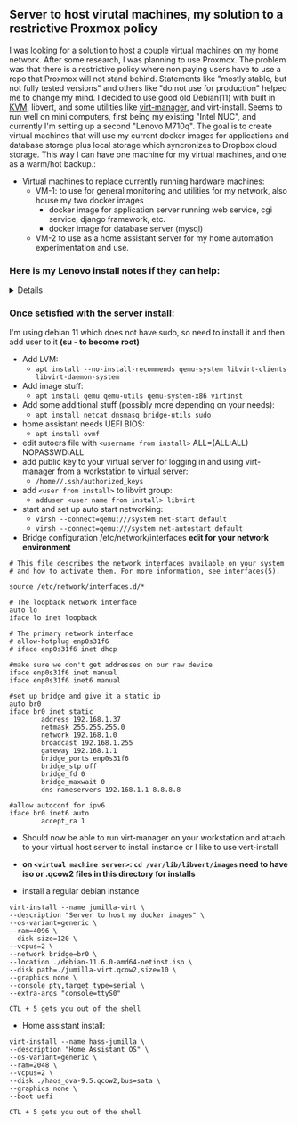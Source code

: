 ## Server to host virutal machines, my solution to a restrictive Proxmox policy

I was looking for a solution to host a couple virtual machines on my home network. After some research, I was planning to use Proxmox. The problem was that there is a restrictive policy where non paying users have to use a repo that Proxmox will not stand behind. Statements like "mostly stable, but not fully tested versions" and others like "do not use for production" helped me to change my mind. I decided to use good old Debian(11) with built in [KVM](https://wiki.debian.org/KVM#Introduction), libvert, and some utilities like [virt-manager](https://virt-manager.org/), and virt-install. Seems to run well on mini computers, first being my existing "Intel NUC", and currently I'm setting up a second "Lenovo M710q". The goal is to create virtual machines that will use my current docker images for applications and database storage plus local storage which syncronizes to Dropbox cloud storage. This way I can have one machine for my virtual machines, and one as a warm/hot backup.:

- Virtual machines to replace currently running hardware machines:
  - VM-1: to use for general monitoring and utilities for my network, also house my two docker images
    - docker image for application server running web service, cgi service, django framework, etc.
    - docker image for database server (mysql)
  - VM-2 to use as a home assistant server for my home automation experimentation and use.

### Here is my Lenovo install notes if they can help:
<details>

##### Drivers:
  I was able to pick up drivers from kernel.org:
  
`https://git.kernel.org/pub/scm/linux/kernel/git/firmware/linux-firmware.git/snapshot/linux-firmware-main.tar.gz`

wifi drivers or disable in bios
iwlwifi-8265-34.ucode, iwlwifi-8265-36.ucode
when asked for while installing type ALT+F3 for a new terminal, mount a usb and copy files to /lib/firmware
back to ALT+F1 to go back to installation and you should be good, may need to fiddle a bit if you have different hardware.


bluetooth firmware AltF3 terminal after install, create directory /usr/lib/firmware/intel/
don't really need for my headless setup, you may want a GUI and if so, I belive driver files will be copied?? but. . .
ibt-12-16.sfi and ibt-12-16.ddc files
enable bluetooth with systemctl enable bluetooth (may still get error, but should fix)

</details>

### Once setisfied with the server install:
I'm using debian 11 which does not have sudo, so need to install it and then add user to it **(su - to become root)**
- Add LVM:
  - `apt install --no-install-recommends qemu-system libvirt-clients libvirt-daemon-system`
- Add image stuff:
  - `apt install qemu qemu-utils qemu-system-x86 virtinst`
- Add some additional stuff (possibly more depending on your needs):
  - `apt install netcat dnsmasq bridge-utils sudo`
- home assistant needs UEFI BIOS:
  - `apt install ovmf`
- edit sutoers file with `<username from install>` ALL=(ALL:ALL) NOPASSWD:ALL
- add public key to your virtual server for logging in and using virt-manager from a workstation to virtual server:
  - `/home/`<username from install>`/.ssh/authorized_keys`
- add `<user from install>` to libvirt group:
  - `adduser <user name from install> libvirt`
- start and set up auto start networking:
  - `virsh --connect=qemu:///system net-start default`
  - `virsh --connect=qemu:///system net-autostart default`
- Bridge configuration /etc/network/interfaces **edit for your network environment**
```
# This file describes the network interfaces available on your system
# and how to activate them. For more information, see interfaces(5).

source /etc/network/interfaces.d/*

# The loopback network interface
auto lo
iface lo inet loopback

# The primary network interface
# allow-hotplug enp0s31f6
# iface enp0s31f6 inet dhcp

#make sure we don't get addresses on our raw device
iface enp0s31f6 inet manual
iface enp0s31f6 inet6 manual

#set up bridge and give it a static ip
auto br0
iface br0 inet static
        address 192.168.1.37
        netmask 255.255.255.0
        network 192.168.1.0
        broadcast 192.168.1.255
        gateway 192.168.1.1
        bridge_ports enp0s31f6
        bridge_stp off
        bridge_fd 0
        bridge_maxwait 0
        dns-nameservers 192.168.1.1 8.8.8.8

#allow autoconf for ipv6
iface br0 inet6 auto
        accept_ra 1
```

- Should now be able to run virt-manager on your workstation and attach to your virtual host server to install instance or I like to use vert-install
- **on `<virtual machine server>`: `cd /var/lib/libvert/images` need to have iso or .qcow2 files in this directory for installs**
  
- install a regular debian instance
 ```
virt-install --name jumilla-virt \
--description "Server to host my docker images" \
--os-variant=generic \
--ram=4096 \
--disk size=120 \
--vcpus=2 \
--network bridge=br0 \
--location ./debian-11.6.0-amd64-netinst.iso \
--disk path=./jumilla-virt.qcow2,size=10 \
--graphics none \
--console pty,target_type=serial \
--extra-args "console=ttyS0"
```
`CTL + 5 gets you out of the shell`
- Home assistant install:
```
virt-install --name hass-jumilla \
--description "Home Assistant OS" \
--os-variant=generic \
--ram=2048 \
--vcpus=2 \
--disk ./haos_ova-9.5.qcow2,bus=sata \
--graphics none \
--boot uefi
```
`CTL + 5 gets you out of the shell`
